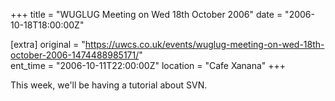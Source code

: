 +++
title = "WUGLUG Meeting on Wed 18th October 2006"
date = "2006-10-18T18:00:00Z"

[extra]
original = "https://uwcs.co.uk/events/wuglug-meeting-on-wed-18th-october-2006-1474488985171/"    
ent_time = "2006-10-11T22:00:00Z"
location = "Cafe Xanana"
+++

This week, we'll be having a tutorial about SVN.

